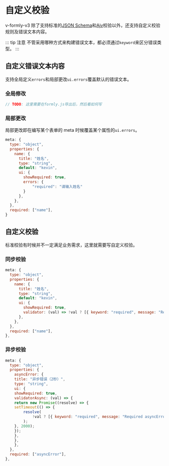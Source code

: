 # 自定义校验

v-formly-v3 除了支持标准的[JSON Schema](https://js-schema.org/)和[Ajv](https://ajv.js.org/)校验以外，还支持自定义校验规则及错误文本内容。

::: tip 注意
不管采用哪种方式来构建错误文本，都必须通过`keyword`来区分错误类型。
:::

## 自定义错误文本内容

支持全局定义`errors`和局部更改`ui.errors`覆盖默认的错误文本。

### 全局修改

```js
// TODO: 这里需要在formly.js导出后，然后看如何写
```

### 局部更改

局部更改即在编写某个表单的 meta 时候覆盖某个属性的`ui.errors`。

```js {8,10-13}
meta: {
  type: "object",
  properties: {
    name: {
      title: "姓名",
      type: "string",
      default: "kevin",
      ui: {
        showRequired: true,
        errors: {
            "required": "请输入姓名"
        }
      },
    },
  },
  required: ["name"],
}
```

## 自定义校验

标准校验有时候并不一定满足业务需求，这里就需要写自定义校验。

### 同步校验

```js {8,10-11}
meta: {
  type: "object",
  properties: {
    name: {
      title: "姓名",
      type: "string",
      default: "kevin",
      ui: {
        showRequired: true,
        validator: (val) => !val ? [{ keyword: "required", message: "Required name" }] : [],
      },
    },
  },
  required: ["name"],
},
```

### 异步校验

```js {7,9-17}
meta: {
  type: "object",
  properties: {
    asyncError: {
    title: "异步错误（2秒）",
    type: "string",
    ui: {
    showRequired: true,
    validatorAsync: (val) => {
    return new Promise((resolve) => {
    setTimeout(() => {
        resolve(
            !val ? [{ keyword: "required", message: "Required asyncError",}] : []
        );
    }, 2000);
    });
    },
    },
    },
  },
  required: ["asyncError"],
},
```
